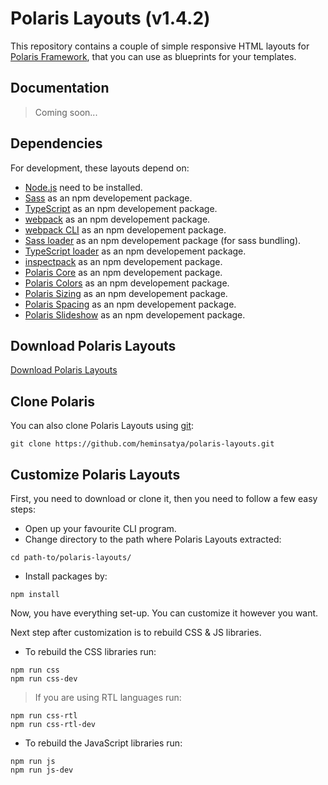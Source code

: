 # Polaris Layouts (v1.4.2)

This repository contains a couple of simple responsive HTML layouts for [Polaris Framework](https://github.com/heminsatya/polaris), that you can use as blueprints for your templates.


## Documentation

> Coming soon...


## Dependencies

For development, these layouts depend on:

* [Node.js](https://nodejs.org/en/) need to be installed.
* [Sass](https://www.npmjs.com/package/sass) as an npm developement package.
* [TypeScript](https://www.npmjs.com/package/typescript) as an npm developement package.
* [webpack](https://www.npmjs.com/package/webpack) as an npm developement package.
* [webpack CLI](https://www.npmjs.com/package/webpack-cli) as an npm developement package.
* [Sass loader](https://www.npmjs.com/package/sass-loader) as an npm developement package (for sass bundling).
* [TypeScript loader](https://www.npmjs.com/package/ts-loader) as an npm developement package.
* [inspectpack](https://www.npmjs.com/package/inspectpack) as an npm developement package.
* [Polaris Core](https://www.npmjs.com/package/polaris-core) as an npm developement package.
* [Polaris Colors](https://www.npmjs.com/package/polaris-colors) as an npm developement package.
* [Polaris Sizing](https://www.npmjs.com/package/polaris-sizing) as an npm developement package.
* [Polaris Spacing](https://www.npmjs.com/package/polaris-spacing) as an npm developement package.
* [Polaris Slideshow](https://www.npmjs.com/package/polaris-slideshow) as an npm developement package.


## Download Polaris Layouts

[Download Polaris Layouts](https://github.com/heminsatya/polaris-layouts/releases)


## Clone Polaris

You can also clone Polaris Layouts using [git](https://git-scm.com/):

```
git clone https://github.com/heminsatya/polaris-layouts.git
```


## Customize Polaris Layouts

First, you need to download or clone it, then you need to follow a few easy steps:

* Open up your favourite CLI program.
* Change directory to the path where Polaris Layouts extracted:
```
cd path-to/polaris-layouts/
```
* Install packages by:
```
npm install
```

Now, you have everything set-up. You can customize it however you want.

Next step after customization is to rebuild CSS & JS libraries.

* To rebuild the CSS libraries run:
```
npm run css
npm run css-dev
```

> If you are using RTL languages run:
```
npm run css-rtl
npm run css-rtl-dev
```

* To rebuild the JavaScript libraries run:
```
npm run js
npm run js-dev
```
